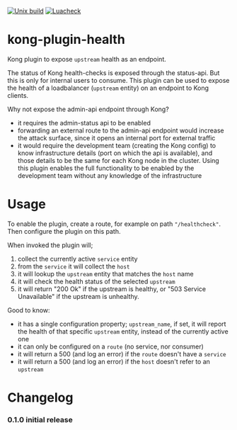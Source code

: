 [![Unix build](https://github.com/Kong/kong-plugin-health/actions/workflows/test.yml/badge.svg)](https://github.com/Kong/kong-plugin-health/actions/workflows/test.yml)
[![Luacheck](https://github.com/Kong/kong-plugin-health/workflows/Lint/badge.svg)](https://github.com/Kong/kong-plugin-health/actions/workflows/lint.yml)

kong-plugin-health
==================

Kong plugin to expose `upstream` health as an endpoint.


The status of Kong health-checks is exposed through the status-api. But this is only for internal users to consume. This plugin can be used to expose the health of a loadbalancer (`upstream` entity) on an endpoint to Kong clients.

Why not expose the admin-api endpoint through Kong?

- it requires the admin-status api to be enabled
- forwarding an external route to the admin-api endpoint would increase the attack surface, since it opens an internal port for external traffic
- it would require the development team (creating the Kong config) to know infrastructure details (port on which the api is available), and those details to be the same for each Kong node in the cluster. Using this plugin enables the full functionality to be enabled by the development team without any knowledge of the infrastructure

Usage
=====

To enable the plugin, create a route, for example on path `"/healthcheck"`. Then configure the plugin on this path.

When invoked the plugin will;

1. collect the currently active `service` entity
2. from the `service` it will collect the `host`
3. it will lookup the `upstream` entity that matches the `host` name
4. it will check the health status of the selected `upstream`
5. it will return "200 Ok" if the upstream is healthy, or "503 Service Unavailable" if the upstream is unhealthy.

Good to know:

- it has a single configuration property; `upstream_name`, if set, it will report the health of that specific `upstream` entity, instead of the currently active one
- it can only be configured on a `route` (no service, nor consumer)
- it will return a 500 (and log an error) if the `route` doesn't have a `service`
- it will return a 500 (and log an error) if the `host` doesn't refer to an `upstream`

Changelog
=========

### 0.1.0 initial release

